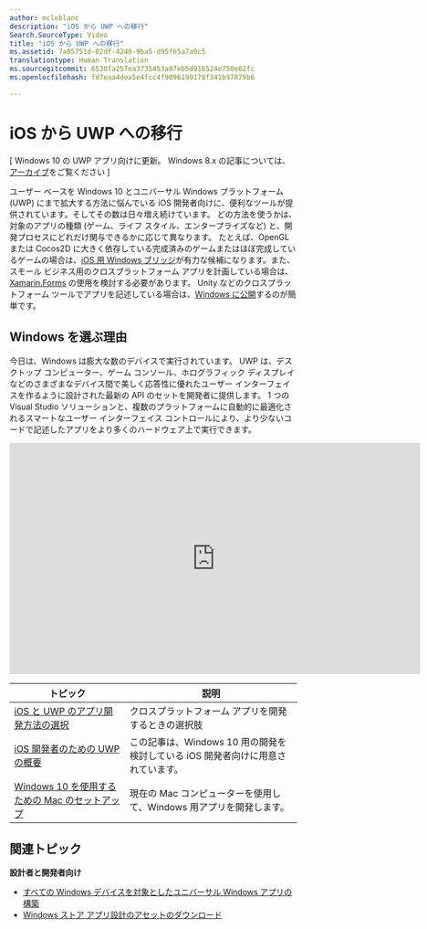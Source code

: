 ```yaml
---
author: mcleblanc
description: "iOS から UWP への移行"
Search.SourceType: Video
title: "iOS から UWP への移行"
ms.assetid: 7a05751d-02df-4240-9ba5-d95f65a7a9c5
translationtype: Human Translation
ms.sourcegitcommit: 6530fa257ea3735453a97eb5d916524e750e62fc
ms.openlocfilehash: fd7eaa4dea5e4fcc4f9096199178f341b97879b6

---
```


# iOS から UWP への移行

\[ Windows 10 の UWP アプリ向けに更新。 Windows 8.x の記事については、[アーカイブ](http://go.microsoft.com/fwlink/p/?linkid=619132)をご覧ください \]


ユーザー ベースを Windows 10 とユニバーサル Windows プラットフォーム (UWP) にまで拡大する方法に悩んでいる iOS 開発者向けに、便利なツールが提供されています。そしてその数は日々増え続けています。 どの方法を使うかは、対象のアプリの種類 (ゲーム、ライフ スタイル、エンタープライズなど) と、開発プロセスにどれだけ関与できるかに応じて異なります。 たとえば、OpenGL または Cocos2D に大きく依存している完成済みのゲームまたはほぼ完成しているゲームの場合は、[iOS 用 Windows ブリッジ](https://dev.windows.com/bridges/ios)が有力な候補になります。また、スモール ビジネス用のクロスプラットフォーム アプリを計画している場合は、[Xamarin.Forms](https://www.xamarin.com/forms) の使用を検討する必要があります。 Unity などのクロスプラットフォーム ツールでアプリを記述している場合は、[Windows に公開](http://blogs.unity3d.com/2015/09/09/windows-10-universal-apps-in-unity-5-2/)するのが簡単です。

## Windows を選ぶ理由

今日は、Windows は膨大な数のデバイスで実行されています。 UWP は、デスクトップ コンピューター、ゲーム コンソール、ホログラフィック ディスプレイなどのさまざまなデバイス間で美しく応答性に優れたユーザー インターフェイスを作るように設計された最新の API のセットを開発者に提供します。 1 つの Visual Studio ソリューションと、複数のプラットフォームに自動的に最適化されるスマートなユーザー インターフェイス コントロールにより、より少ないコードで記述したアプリをより多くのハードウェア上で実行できます。

<iframe src="https://hubs-video.ssl.catalog.video.msn.com/embed/019d3337-80cf-4817-b50a-58f9463a4d27/IA?csid=ux-en-us&MsnPlayerLeadsWith=html&PlaybackMode=Inline&MsnPlayerDisplayShareBar=false&MsnPlayerDisplayInfoButton=false&iframe=true&QualityOverride=HD" width="720" height="405" allowFullScreen="true" frameBorder="0" scrolling="no">Windows と Windows Phone への Android アプリまたは iOS アプリの移植</iframe>



| トピック | 説明 |
|-------|-------------|
| [iOS と UWP のアプリ開発方法の選択](selecting-an-approach-to-ios-and-uwp-app-development.md) | クロスプラットフォーム アプリを開発するときの選択肢 |
| [iOS 開発者のための UWP の概要](getting-started-with-uwp-for-ios-developers.md) | この記事は、Windows 10 用の開発を検討している iOS 開発者向けに用意されています。 |
| [Windows 10 を使用するための Mac のセットアップ](setting-up-your-mac-with-windows-10.md) | 現在の Mac コンピューターを使用して、Windows 用アプリを開発します。 |

## 関連トピック

**設計者と開発者向け**
* [すべての Windows デバイスを対象としたユニバーサル Windows アプリの構築](http://go.microsoft.com/fwlink/p/?LinkID=397871)
* [Windows ストア アプリ設計のアセットのダウンロード](https://msdn.microsoft.com/library/windows/apps/xaml/bg125377.aspx)
 



<!--HONumber=Aug16_HO3-->


